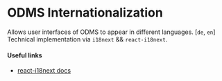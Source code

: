 # ODMS Internationalization

Allows user interfaces of ODMS to appear in different languages. [`de`, `en`] Technical implementation via `i18next` && `react-i18next`.

#### Useful links

- [react-i18next docs](https://react.i18next.com)
